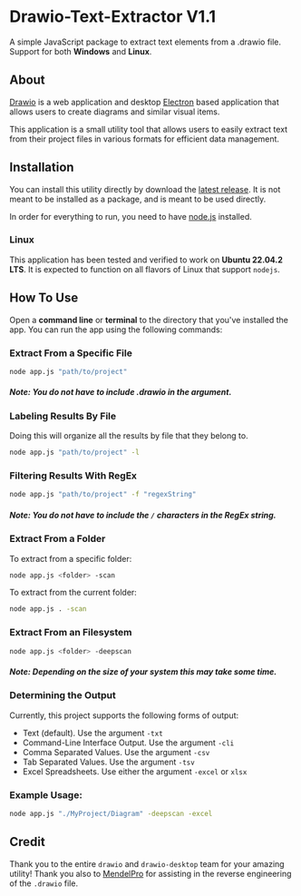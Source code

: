 # Drawio-Text-Extractor V1.1

A simple JavaScript package to extract text elements from a .drawio file. Support for both **Windows** and **Linux**.


## About

[Drawio](https://github.com/jgraph/drawio) is a web application and desktop [Electron](https://www.electronjs.org/) based application that allows users to create diagrams and similar visual items.

This application is a small utility tool that allows users to easily extract text from their project files in various formats for efficient data management.


## Installation

You can install this utility directly by download the [latest release](https://github.com/MichaelWarmbier/Drawio-Text-Extractor/releases/tag/Release). It is not meant to be installed as a package, and is meant to be used directly.

In order for everything to run, you need to have [node.js](https://nodejs.org/en) installed.

### Linux

This application has been tested and verified to work on **Ubuntu 22.04.2 LTS**. It is expected to function on all flavors of Linux that support `nodejs`.

## How To Use

Open a **command line** or **terminal** to the directory that you've installed the app. You can run the app using the following commands:

### Extract From a Specific File

```sh
node app.js "path/to/project" 
```
##### **Note**: You do not have to include .drawio in the argument.

### Labeling Results By File

Doing this will organize all the results by file that they belong to. 

```sh
node app.js "path/to/project" -l
```

### Filtering Results With RegEx

```sh
node app.js "path/to/project" -f "regexString" 
```
##### **Note**: You do not have to include the `/` characters in the RegEx string.

### Extract From a Folder

To extract from a specific folder:
```sh
node app.js <folder> -scan
```

To extract from the current folder:
```sh
node app.js . -scan
```

### Extract From an Filesystem
```sh
node app.js <folder> -deepscan
```
##### **Note**: Depending on the size of your system this may take some time.

### Determining the Output

Currently, this project supports the following forms of output:

- Text (default). Use the argument `-txt`
- Command-Line Interface Output. Use the argument `-cli`
- Comma Separated Values. Use the argument `-csv`
- Tab Separated Values. Use the argument `-tsv`
- Excel Spreadsheets. Use either the argument `-excel` or `xlsx`

### Example Usage:

```sh
node app.js "./MyProject/Diagram" -deepscan -excel
```

## Credit

Thank you to the entire `drawio` and `drawio-desktop` team for your amazing utility! Thank you also to [MendelPro](https://github.com/MendelPro/) for assisting in the reverse engineering of the `.drawio` file.
